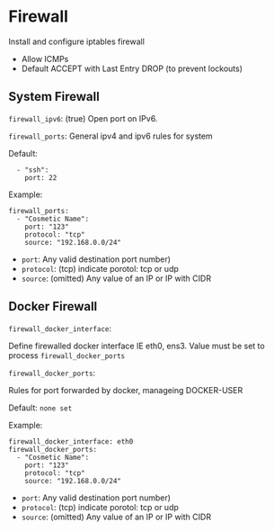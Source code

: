 # Firewall

Install and configure iptables firewall

- Allow ICMPs
- Default ACCEPT with Last Entry DROP (to prevent lockouts)

## System Firewall

`firewall_ipv6`: (true) Open port on IPv6.

`firewall_ports`:
General ipv4 and ipv6 rules for system

Default:
```
  - "ssh":
    port: 22
```

Example:
```
firewall_ports:
  - "Cosmetic Name":
    port: "123"
    protocol: "tcp"
    source: "192.168.0.0/24"
```
- `port`: Any valid destination port number)
- `protocol`: (tcp) indicate porotol: tcp or udp
- `source`: (omitted) Any value of an  IP or IP with CIDR

## Docker  Firewall

`firewall_docker_interface`: 

Define firewalled docker interface IE eth0, ens3. Value must be set to process `firewall_docker_ports`

`firewall_docker_ports`:

Rules for port forwarded by docker, manageing DOCKER-USER 

Default: `none set`

Example:
```
firewall_docker_interface: eth0
firewall_docker_ports:
  - "Cosmetic Name":
    port: "123"
    protocol: "tcp"
    source: "192.168.0.0/24"
```
- `port`: Any valid destination port number)
- `protocol`: (tcp) indicate porotol: tcp or udp
- `source`: (omitted) Any value of an  IP or IP with CIDR